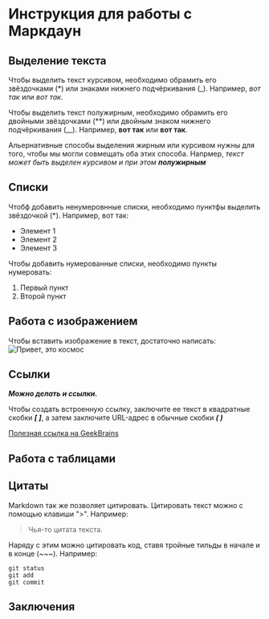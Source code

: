 # Инструкция для работы с Маркдаун

## Выделение текста

Чтобы выделить текст курсивом, необходимо обрамить его звёздочками (*) или знаками нижнего подчёркивания (_). Например, *вот так* или _вот так_.

Чтобы выделить текст полужирным, необходимо обрамить его двойными звёздочками (**) или двойным знаком нижнего подчёркивания (__). Например, **вот так** или __вот так__.

Альернативные способы выделения жирным или курсивом нужны для того, чтобы мы могли совмещать оба этих способа. Напрмер, _текст может быть выделен курсивом и при этом **полужирным**_

## Списки 

Чтобф добавить ненумеровнные списки, необходимо пунктфы выделить звёздочкой (*). Например, вот так:
* Элемент 1
* Элемент 2
* Элемент 3

Чтобы добавить нумерованные списки, необходимо пункты нумеровать:

1. Первый пункт
2. Второй пункт

## Работа с изображением 

Чтобы вставить изображение в текст, достаточно написать:
![Привет, это космос](029eef4da1fcbd9b925991a7c9791580.jpg)

## Ссылки

***Можно делать и ссылки.***

Чтобы создать встроенную ссылку, заключите ее текст в квадратные скобки ___[ ]___, а затем заключите URL-адрес в обычные скобки ___( )___

[Полезная ссылка на GeekBrains](https://gb.ru/)

## Работа с таблицами

## Цитаты

Markdown так же позволяет цитировать.
Цитировать текст можно с помощью клавиши ">". Например:
> Чья-то цитата текста.

Наряду с этим можно цитировать код, ставя тройные тильды в начале и в конце (~~~). Например: 

~~~
git status
git add
git commit
~~~

## Заключения 